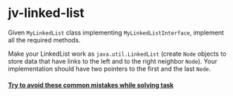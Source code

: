 # jv-linked-list

Given `MyLinkedList` class implementing `MyLinkedListInterface`, 
implement all the required methods.

Make your LinkedList work as `java.util.LinkedList` (create `Node` 
objects to store data that have links to the left and to the right neighbor `Node`).
Your implementation should have two pointers to the first and the last `Node`.

#### [Try to avoid these common mistakes while solving task](./checklist.md)
